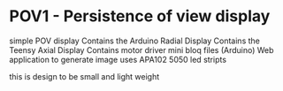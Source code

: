# POV1 - Persistence of view display 
simple POV display
Contains the Arduino Radial Display
Contains the Teensy Axial Display
Contains motor driver mini bloq files (Arduino)
Web application to generate image
uses APA102 5050  led stripts

this is design to be small and light weight 
